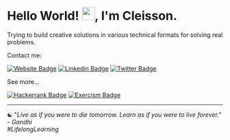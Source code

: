 <h1>Hello World! <img src="https://raw.githubusercontent.com/kaueMarques/kaueMarques/master/hi.gif" width="30">, I'm Cleisson. </h1>  
  
Trying to build creative solutions in various technical formats for solving real problems.  

Contact me:

<!-- [![Website Badge](https://img.shields.io/badge/-Website-378805?style=flat&link=https://cleisson.vercel.app/)](https://cleisson.vercel.app/) -->
[![Website Badge](https://img.shields.io/badge/-Website-378805?style=flat&link=avantiapp://)](avantiapp://)
[![Linkedin Badge](https://img.shields.io/badge/-Linkedin-0072b1?style=flat&logo=Linkedin&logoColor=white&link=https://www.linkedin.com/in/cleissonom/)](https://www.linkedin.com/in/cleissonom/)
[![Twitter Badge](https://img.shields.io/badge/-Twitter-00acee?style=flat&logo=Twitter&logoColor=white&link=https://www.twitter.com/cleissonom/)](https://www.twitter.com/cleissonom/)
   
See more...
   
[![Hackerrank Badge](https://img.shields.io/badge/-Hackerrank-1ba94c?style=flat&logo=Hackerrank&logoColor=white&link=https://www.twitter.com/cleissonom/)](https://www.hackerrank.com/cleissonconstc)
[![Exercism Badge](https://img.shields.io/badge/-Exercism-dd55ff?style=flat&logo=Exercism&logoColor=white&link=https://www.twitter.com/cleissonom/)](https://www.exercism.org/profiles/cleissonom/)

  ---    
  
 ☯︎ "<em>Live as if you were to die tomorrow. Learn as if you were to live forever.<em>" - Gandhi<br>
 #LifelongLearning

<!-- [![Blog Badge](https://img.shields.io/badge/-Blog-921232?style=flat&link=https://cleisson.vercel.app/)](https://cleisson.vercel.app/blog) -->
